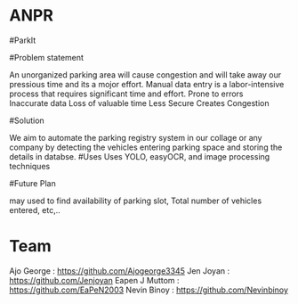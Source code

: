 # ANPR
#ParkIt

#Problem statement

An unorganized parking area will cause congestion and  will take away our pressious time and its a mojor effort.
Manual data entry is a labor-intensive process that requires significant time and effort.
Prone to errors  
Inaccurate data 
Loss of valuable time
Less Secure
Creates Congestion

#Solution

We aim to automate the parking registry system in our collage or any company by detecting 
the vehicles entering parking space and storing the details in databse.
#Uses
Uses  YOLO, easyOCR, and image processing techniques

#Future Plan

may used to find availability of parking slot, Total number of vehicles entered, etc,..

 # Team
 
 Ajo George : https://github.com/Ajogeorge3345
 Jen Joyan : https://github.com/Jenjoyan
 Eapen J Muttom : https://github.com/EaPeN2003
 Nevin Binoy : https://github.com/Nevinbinoy
